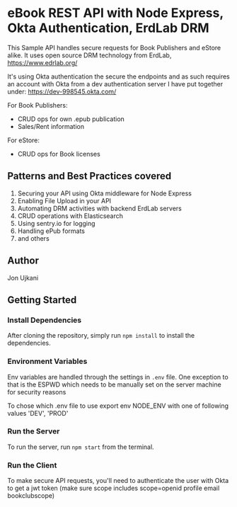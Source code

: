 # eBook REST API with Node Express, Okta Authentication, ErdLab DRM

This Sample API handles secure requests for Book Publishers and eStore alike. It uses open source DRM technology from ErdLab, https://www.edrlab.org/

It's using Okta authentication the secure the endpoints and as such requires an account with Okta from a dev authentication server I have put together under: https://dev-998545.okta.com/

For Book Publishers:

* CRUD ops for own .epub publication
* Sales/Rent information

For eStore:

* CRUD ops for Book licenses

## Patterns and Best Practices covered

1. Securing your API using Okta middleware for Node Express
2. Enabling File Upload in your API
3. Automating DRM activities with backend ErdLab servers
4. CRUD operations with Elasticsearch
5. Using sentry.io for logging
6. Handling ePub formats
7. and others



## Author

Jon Ujkani

## Getting Started

### Install Dependencies

After cloning the repository, simply run `npm install` to install the dependencies.

### Environment Variables


Env variables are handled through the settings in `.env` file. One exception to that is the ESPWD which needs to be manually set on the server machine for security reasons

To chose which .env file to use export env NODE_ENV with one of following values 'DEV', 'PROD'


### Run the Server

To run the server, run `npm start` from the terminal.

### Run the Client

To make secure API requests, you'll need to authenticate the user with Okta to get a jwt token (make sure scope includes scope=openid profile email bookclubscope)

